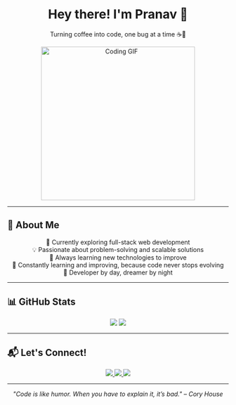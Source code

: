 <h1 align="center">Hey there! I'm Pranav 👋</h1>

<p align="center">Turning coffee into code, one bug at a time ☕🐞</p>

<p align="center">
  <img src="https://camo.githubusercontent.com/5ae858672c8603b3bf18514e38d451cf0cf5c3aa10a9c587c86d619a33fc3015/68747470733a2f2f6d65646961342e67697068792e636f6d2f6d656469612f6949716d4d3574546a6d704f42396d70626e2f67697068792e6769663f6369643d3663303962393532786776387566303735746c6a61346b333573356e356135713364796575637472636e7679333265762665703d76315f696e7465726e616c5f6769665f62795f6964267269643d67697068792e6769662663743d67" alt="Coding GIF" width="350px"/>
</p>

---

## 🚀 About Me

<p align="center">
  🚀 Currently exploring full-stack web development <br>
  💡 Passionate about problem-solving and scalable solutions <br>
  🌱 Always learning new technologies to improve <br>
  🔄 Constantly learning and improving, because code never stops evolving <br>
  🌙 Developer by day, dreamer by night
</p>

---

## 📊 GitHub Stats

<p align="center">
  <img src="https://github-readme-stats.vercel.app/api?username=pranav200408&show_icons=true&theme=dark" />
  <img src="https://github-readme-stats.vercel.app/api/top-langs/?username=pranav200408&layout=compact&theme=dark"/>
</p>

---

## 📬 Let's Connect!

<p align="center">
  <a href="mailto:pranavagone080304@gmail.com">
    <img src="https://img.shields.io/badge/Email-d9e9ec?style=for-the-badge&logo=gmail"/>
  </a>
  <a href="https://linkedin.com/in/pranav-agone-6639a92ba">
    <img src="https://img.shields.io/badge/LinkedIn-blue?style=for-the-badge&logo=linkedin"/>
  </a>
  <a href="https://github.com/pranav200408">
    <img src="https://img.shields.io/badge/GitHub-181717?style=for-the-badge&logo=github"/>
  </a>
</p>

---

<p align="center">
  <i>"Code is like humor. When you have to explain it, it’s bad." – Cory House</i>
</p>
